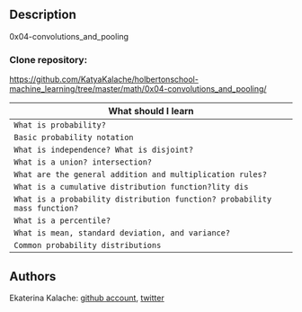 ## Description
0x04-convolutions_and_pooling

### __Clone repository:__ 
https://github.com/KatyaKalache/holbertonschool-machine_learning/tree/master/math/0x04-convolutions_and_pooling/

|What should I learn  |
| ---------------- |
|    `What is probability? `   |
|    `Basic probability notation`   |
|    `What is independence? What is disjoint?`   |
|    `What is a union? intersection?`   |
|    `What are the general addition and multiplication rules?`   |
|    `What is a cumulative distribution function?lity dis`   |
|    `What is a probability distribution function? probability mass function?` |
|    `What is a percentile?`   |
|    `What is mean, standard deviation, and variance?`   |
|    `Common probability distributions`   |

## Authors

Ekaterina Kalache: [github account](https://github.com/KatyaKalache), [twitter](https://twitter.com/KatyaKalache)




